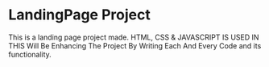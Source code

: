 # LandingPage Project
This is a landing page project made.
HTML, CSS & JAVASCRIPT IS USED IN THIS
Will Be Enhancing The Project By Writing Each And Every Code and its functionality.
